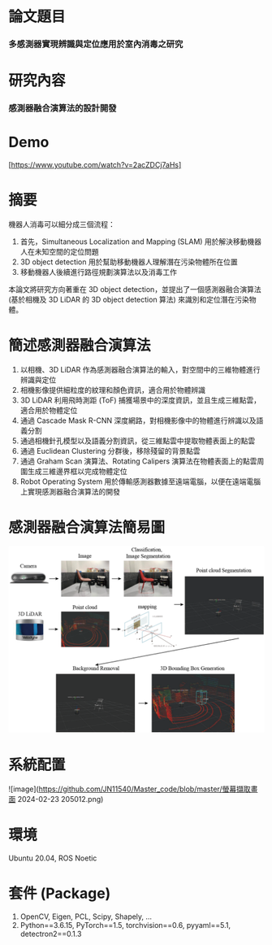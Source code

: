 # 論文題目
### 多感測器實現辨識與定位應用於室內消毒之研究
# 研究內容
### 感測器融合演算法的設計開發
# Demo
[https://www.youtube.com/watch?v=2acZDCj7aHs]
# 摘要
機器人消毒可以細分成三個流程：
1. 首先，Simultaneous Localization and Mapping (SLAM) 用於解決移動機器人在未知空間的定位問題
2. 3D object detection 用於幫助移動機器人理解潛在污染物體所在位置
3. 移動機器人後續進行路徑規劃演算法以及消毒工作

本論文將研究方向著重在 3D object detection，並提出了一個感測器融合演算法 (基於相機及 3D LiDAR 的 3D object detection 算法) 來識別和定位潛在污染物體。
# 簡述感測器融合演算法
1. 以相機、3D LiDAR 作為感測器融合演算法的輸入，對空間中的三維物體進行辨識與定位
2. 相機影像提供細粒度的紋理和顏色資訊，適合用於物體辨識
3. 3D LiDAR 利用飛時測距 (ToF) 捕獲場景中的深度資訊，並且生成三維點雲，適合用於物體定位
4. 通過 Cascade Mask R-CNN 深度網路，對相機影像中的物體進行辨識以及語義分割
5. 通過相機針孔模型以及語義分割資訊，從三維點雲中提取物體表面上的點雲
6. 通過 Euclidean Clustering 分群後，移除殘留的背景點雲
7. 通過 Graham Scan 演算法、Rotating Calipers 演算法在物體表面上的點雲周圍生成三維邊界框以完成物體定位
8. Robot Operating System 用於傳輸感測器數據至遠端電腦，以便在遠端電腦上實現感測器融合演算法的開發
# 感測器融合演算法簡易圖
![image](https://github.com/JN11540/Master_code/blob/master/%E8%9E%A2%E5%B9%95%E6%93%B7%E5%8F%96%E7%95%AB%E9%9D%A2%202024-02-17%20145114.png)
# 系統配置
![image](https://github.com/JN11540/Master_code/blob/master/螢幕擷取畫面 2024-02-23 205012.png)
# 環境
Ubuntu 20.04, ROS Noetic
# 套件 (Package)
1. OpenCV, Eigen, PCL, Scipy, Shapely, ...
2. Python==3.6.15, PyTorch==1.5, torchvision==0.6, pyyaml==5.1, detectron2==0.1.3


